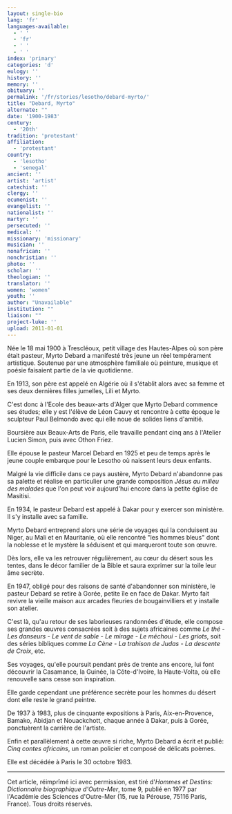 ```yaml
---
layout: single-bio
lang: 'fr'
languages-available:
  - ' '
  - 'fr'
  - ' '
  - ' '
index: 'primary'
categories: 'd'
eulogy: ''
history: ''
memory: ''
obituary: ''
permalink: '/fr/stories/lesotho/debard-myrto/'
title: "Debard, Myrto"
alternate: ""
date: '1900-1983'
century:
  - '20th'
tradition: 'protestant'
affiliation:
  - 'protestant'
country:
  - 'lesotho'
  - 'senegal'
ancient: ''
artist: 'artist'
catechist: ''
clergy: ''
ecumenist: ''
evangelist: ''
nationalist: ''
martyr: ''
persecuted: ''
medical: ''
missionary: 'missionary'
musician: ''
nonafrican: ''
nonchristian: ''
photo: ''
scholar: ''
theologian: ''
translator: ''
women: 'women'
youth: ''
author: "Unavailable"
institution: ""
liaison: ""
project-luke: ''
upload: 2011-01-01
---
```




Née le 18 mai 1900 à Trescléoux, petit village des Hautes-Alpes où son père était pasteur, Myrto Debard a manifesté très jeune un réel tempérament artistique. Soutenue par une atmosphère familiale où peinture, musique et poésie faisaient partie de la vie quotidienne.

En 1913, son père est appelé en Algérie où il s'établit alors avec sa femme et ses deux dernières filles jumelles, Lili et Myrto.

C'est donc à l'Ecole des beaux-arts d'Alger que Myrto Debard commence ses études; elle y est l'élève de Léon Cauvy et rencontre à cette époque le sculpteur Paul Belmondo avec qui elle noue de solides liens d'amitié.

Boursière aux Beaux-Arts de Paris, elle travaille pendant cinq ans à l'Atelier Lucien Simon, puis avec Othon Friez.

Elle épouse le pasteur Marcel Debard en 1925 et peu de temps après le jeune couple embarque pour le Lesotho où naissent leurs deux enfants.

Malgré la vie difficile dans ce pays austère, Myrto Debard n'abandonne pas sa palette et réalise en particulier une grande composition *Jésus au milieu des malades* que l'on peut voir aujourd'hui encore dans la petite église de Masitisi.

En 1934, le pasteur Debard est appelé à Dakar pour y exercer son ministère. Il s'y installe avec sa famille.

Myrto Debard entreprend alors une série de voyages qui la conduisent au Niger, au Mali et en Mauritanie, où elle rencontré "les hommes bleus" dont la noblesse et le mystère la séduisent et qui marqueront toute son œuvre.

Dès lors, elle va les retrouver régulièrement, au cœur du désert sous les tentes, dans le décor familier de la Bible et saura exprimer sur la toile leur âme secrète.

En 1947, obligé pour des raisons de santé d'abandonner son ministère, le pasteur Debard se retire à Gorée, petite île en face de Dakar. Myrto fait revivre la vieille maison aux arcades fleuries de bougainvilliers et y installe son atelier.

C'est là, qu'au retour de ses laborieuses randonnées d'étude, elle compose ses grandes œuvres consacrées soit à des sujets africaines comme *Le thé - Les danseurs - Le vent de sable - Le mirage - Le méchoui - Les griots*, soit des séries bibliques comme *La Cène - La trahison de Judas - La descente de Croix*, etc.

Ses voyages, qu'elle poursuit pendant près de trente ans encore, lui font découvrir la Casamance, la Guinée, la Côte-d'Ivoire, la Haute-Volta, où elle renouvelle sans cesse son inspiration.

Elle garde cependant une préférence secrète pour les hommes du désert  dont elle reste le grand peintre.

De 1937 à 1983, plus de cinquante expositions à Paris, Aix-en-Provence, Bamako, Abidjan et Nouackchott, chaque année à Dakar, puis à Gorée, ponctuèrent la carrière de l'artiste.

Enfin et parallèlement à cette œuvre si riche, Myrto Debard a écrit et publié: *Cinq contes africains*, un roman policier et composé de délicats poèmes.

Elle est décédée à Paris le 30 octobre 1983.

---

Cet article, réimprîmé ici avec permission, est tiré d'*Hommes et Destins: Dictionnaire biographique d'Outre-Mer*, tome 9, publié en 1977 par l'Académie des Sciences d'Outre-Mer (15, rue la Pérouse, 75116 Paris, France). Tous droits réservés.
